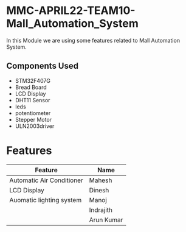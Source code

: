 # MMC-APRIL22-TEAM10-Mall_Automation_System
In this Module we are using some features related to Mall Automation System.
## Components Used
* STM32F407G
* Bread Board
* LCD Display
* DHT11 Sensor
* leds
* potentiometer
* Stepper Motor
* ULN2003driver
# Features
|Feature|Name|
|---|---|
|Automatic Air Conditioner|Mahesh|
|LCD Display|Dinesh|
|Auomatic lighting system|Manoj|
||Indrajith|
||Arun Kumar|
